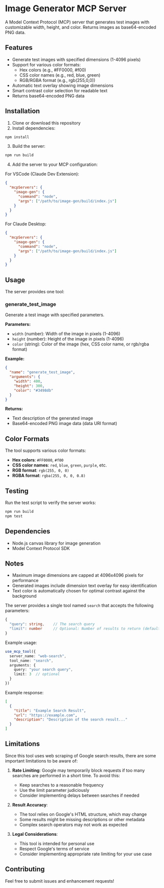 # Image Generator MCP Server

A Model Context Protocol (MCP) server that generates test images with customizable width, height, and color. Returns images as base64-encoded PNG data.

## Features

- Generate test images with specified dimensions (1-4096 pixels)
- Support for various color formats:
  - Hex colors (e.g., #FF0000, #f00)
  - CSS color names (e.g., red, blue, green)
  - RGB/RGBA format (e.g., rgb(255,0,0))
- Automatic text overlay showing image dimensions
- Smart contrast color selection for readable text
- Returns base64-encoded PNG data

## Installation

1. Clone or download this repository
2. Install dependencies:
```bash
npm install
```
3. Build the server:
```bash
npm run build
```
4. Add the server to your MCP configuration:

For VSCode (Claude Dev Extension):
```json
{
  "mcpServers": {
    "image-gen": {
      "command": "node",
      "args": ["/path/to/image-gen/build/index.js"]
    }
  }
}
```

For Claude Desktop:
```json
{
  "mcpServers": {
    "image-gen": {
      "command": "node",
      "args": ["/path/to/image-gen/build/index.js"]
    }
  }
}
```

## Usage

The server provides one tool:

### generate_test_image

Generate a test image with specified parameters.

**Parameters:**
- `width` (number): Width of the image in pixels (1-4096)
- `height` (number): Height of the image in pixels (1-4096)  
- `color` (string): Color of the image (hex, CSS color name, or rgb/rgba format)

**Example:**
```json
{
  "name": "generate_test_image",
  "arguments": {
    "width": 400,
    "height": 300,
    "color": "#3498db"
  }
}
```

**Returns:**
- Text description of the generated image
- Base64-encoded PNG image data (data URI format)

## Color Formats

The tool supports various color formats:

- **Hex colors**: `#FF0000`, `#f00`
- **CSS color names**: `red`, `blue`, `green`, `purple`, etc.
- **RGB format**: `rgb(255, 0, 0)`
- **RGBA format**: `rgba(255, 0, 0, 0.8)`

## Testing

Run the test script to verify the server works:

```bash
npm run build
npm test
```

## Dependencies

- Node.js canvas library for image generation
- Model Context Protocol SDK

## Notes

- Maximum image dimensions are capped at 4096x4096 pixels for performance
- Generated images include dimension text overlay for easy identification
- Text color is automatically chosen for optimal contrast against the background

The server provides a single tool named `search` that accepts the following parameters:

```typescript
{
  "query": string,    // The search query
  "limit": number     // Optional: Number of results to return (default: 5, max: 10)
}
```

Example usage:
```typescript
use_mcp_tool({
  server_name: "web-search",
  tool_name: "search",
  arguments: {
    query: "your search query",
    limit: 3  // optional
  }
})
```

Example response:
```json
[
  {
    "title": "Example Search Result",
    "url": "https://example.com",
    "description": "Description of the search result..."
  }
]
```

## Limitations

Since this tool uses web scraping of Google search results, there are some important limitations to be aware of:

1. **Rate Limiting**: Google may temporarily block requests if too many searches are performed in a short time. To avoid this:
   - Keep searches to a reasonable frequency
   - Use the limit parameter judiciously
   - Consider implementing delays between searches if needed

2. **Result Accuracy**: 
   - The tool relies on Google's HTML structure, which may change
   - Some results might be missing descriptions or other metadata
   - Complex search operators may not work as expected

3. **Legal Considerations**:
   - This tool is intended for personal use
   - Respect Google's terms of service
   - Consider implementing appropriate rate limiting for your use case

## Contributing

Feel free to submit issues and enhancement requests!
